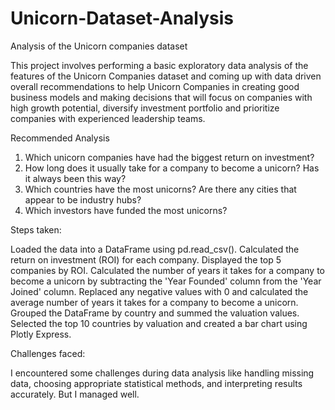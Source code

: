 # Unicorn-Dataset-Analysis
Analysis of the Unicorn companies dataset

This project involves performing a basic exploratory data analysis of the features of the Unicorn Companies dataset and coming up with data driven overall recommendations to help Unicorn Companies in creating good business models and making decisions that will focus on companies with high growth potential, diversify investment portfolio and prioritize companies with experienced leadership teams.

Recommended Analysis

1. Which unicorn companies have had the biggest return on investment?
2. How long does it usually take for a company to become a unicorn? Has it always been this way?
3. Which countries have the most unicorns? Are there any cities that appear to be industry hubs?
4. Which investors have funded the most unicorns?

Steps taken:

Loaded the data into a DataFrame using pd.read_csv(). Calculated the return on investment (ROI) for each company. Displayed the top 5 companies by ROI. Calculated the number of years it takes for a company to become a unicorn by subtracting the 'Year Founded' column from the 'Year Joined' column. Replaced any negative values with 0 and calculated the average number of years it takes for a company to become a unicorn. Grouped the DataFrame by country and summed the valuation values. Selected the top 10 countries by valuation and created a bar chart using Plotly Express.

Challenges faced:

I encountered some challenges during data analysis like handling missing data, choosing appropriate statistical methods, and interpreting results accurately. But I managed well.
